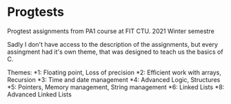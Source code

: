 # Progtests
Progtest assignments from PA1 course at FIT CTU. 2021 Winter semestre

Sadly I don't have access to the description of the assignments, but every assingment had it's own theme, that was designed to teach us the basics of C.

Themes:
*1: Floating point, Loss of precision
*2: Efficient work with arrays, Recursion
*3: Time and date management
*4: Advanced Logic, Structures
*5: Pointers, Memory management, String management
*6: Linked Lists
*8: Advanced Linked Lists 
